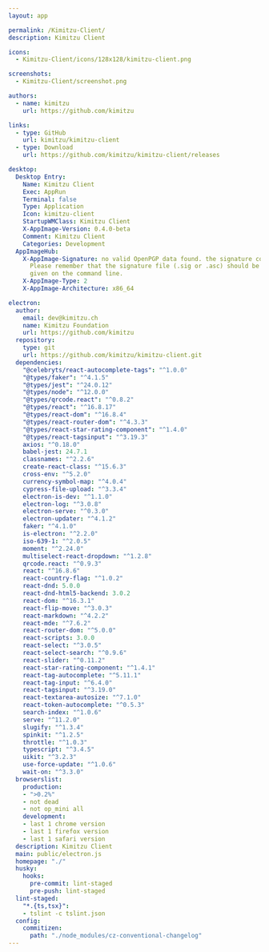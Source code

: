 ```yaml
---
layout: app

permalink: /Kimitzu-Client/
description: Kimitzu Client

icons:
  - Kimitzu-Client/icons/128x128/kimitzu-client.png

screenshots:
  - Kimitzu-Client/screenshot.png

authors:
  - name: kimitzu
    url: https://github.com/kimitzu

links:
  - type: GitHub
    url: kimitzu/kimitzu-client
  - type: Download
    url: https://github.com/kimitzu/kimitzu-client/releases

desktop:
  Desktop Entry:
    Name: Kimitzu Client
    Exec: AppRun
    Terminal: false
    Type: Application
    Icon: kimitzu-client
    StartupWMClass: Kimitzu Client
    X-AppImage-Version: 0.4.0-beta
    Comment: Kimitzu Client
    Categories: Development
  AppImageHub:
    X-AppImage-Signature: no valid OpenPGP data found. the signature could not be verified.
      Please remember that the signature file (.sig or .asc) should be the first file
      given on the command line.
    X-AppImage-Type: 2
    X-AppImage-Architecture: x86_64

electron:
  author:
    email: dev@kimitzu.ch
    name: Kimitzu Foundation
    url: https://github.com/kimitzu
  repository:
    type: git
    url: https://github.com/kimitzu/kimitzu-client.git
  dependencies:
    "@celebryts/react-autocomplete-tags": "^1.0.0"
    "@types/faker": "^4.1.5"
    "@types/jest": "^24.0.12"
    "@types/node": "^12.0.0"
    "@types/qrcode.react": "^0.8.2"
    "@types/react": "^16.8.17"
    "@types/react-dom": "^16.8.4"
    "@types/react-router-dom": "^4.3.3"
    "@types/react-star-rating-component": "^1.4.0"
    "@types/react-tagsinput": "^3.19.3"
    axios: "^0.18.0"
    babel-jest: 24.7.1
    classnames: "^2.2.6"
    create-react-class: "^15.6.3"
    cross-env: "^5.2.0"
    currency-symbol-map: "^4.0.4"
    cypress-file-upload: "^3.3.4"
    electron-is-dev: "^1.1.0"
    electron-log: "^3.0.8"
    electron-serve: "^0.3.0"
    electron-updater: "^4.1.2"
    faker: "^4.1.0"
    is-electron: "^2.2.0"
    iso-639-1: "^2.0.5"
    moment: "^2.24.0"
    multiselect-react-dropdown: "^1.2.8"
    qrcode.react: "^0.9.3"
    react: "^16.8.6"
    react-country-flag: "^1.0.2"
    react-dnd: 5.0.0
    react-dnd-html5-backend: 3.0.2
    react-dom: "^16.3.1"
    react-flip-move: "^3.0.3"
    react-markdown: "^4.2.2"
    react-mde: "^7.6.2"
    react-router-dom: "^5.0.0"
    react-scripts: 3.0.0
    react-select: "^3.0.5"
    react-select-search: "^0.9.6"
    react-slider: "^0.11.2"
    react-star-rating-component: "^1.4.1"
    react-tag-autocomplete: "^5.11.1"
    react-tag-input: "^6.4.0"
    react-tagsinput: "^3.19.0"
    react-textarea-autosize: "^7.1.0"
    react-token-autocomplete: "^0.5.3"
    search-index: "^1.0.6"
    serve: "^11.2.0"
    slugify: "^1.3.4"
    spinkit: "^1.2.5"
    throttle: "^1.0.3"
    typescript: "^3.4.5"
    uikit: "^3.2.3"
    use-force-update: "^1.0.6"
    wait-on: "^3.3.0"
  browserslist:
    production:
    - ">0.2%"
    - not dead
    - not op_mini all
    development:
    - last 1 chrome version
    - last 1 firefox version
    - last 1 safari version
  description: Kimitzu Client
  main: public/electron.js
  homepage: "./"
  husky:
    hooks:
      pre-commit: lint-staged
      pre-push: lint-staged
  lint-staged:
    "*.{ts,tsx}":
    - tslint -c tslint.json
  config:
    commitizen:
      path: "./node_modules/cz-conventional-changelog"
---
```

